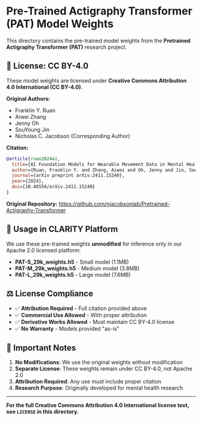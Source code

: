 # Pre-Trained Actigraphy Transformer (PAT) Model Weights

This directory contains the pre-trained model weights from the **Pretrained Actigraphy Transformer (PAT)** research project.

## 📄 **License: CC BY-4.0**

These model weights are licensed under **Creative Commons Attribution 4.0 International (CC BY-4.0)**.

**Original Authors:**
- Franklin Y. Ruan
- Aiwei Zhang  
- Jenny Oh
- SouYoung Jin
- Nicholas C. Jacobson (Corresponding Author)

**Citation:**
```bibtex
@article{ruan2024ai,
  title={AI Foundation Models for Wearable Movement Data in Mental Health Research},
  author={Ruan, Franklin Y. and Zhang, Aiwei and Oh, Jenny and Jin, SouYoung and Jacobson, Nicholas C.},
  journal={arXiv preprint arXiv:2411.15240},
  year={2024},
  doi={10.48550/arXiv.2411.15240}
}
```

**Original Repository:** https://github.com/njacobsonlab/Pretrained-Actigraphy-Transformer

## 🔧 **Usage in CLARITY Platform**

We use these pre-trained weights **unmodified** for inference only in our Apache 2.0 licensed platform:

- **PAT-S_29k_weights.h5** - Small model (1.1MB)
- **PAT-M_29k_weights.h5** - Medium model (3.8MB)  
- **PAT-L_29k_weights.h5** - Large model (7.6MB)

## ⚖️ **License Compliance**

- ✅ **Attribution Required** - Full citation provided above
- ✅ **Commercial Use Allowed** - With proper attribution
- ✅ **Derivative Works Allowed** - Must maintain CC BY-4.0 license
- ✅ **No Warranty** - Models provided "as-is"

## 🚨 **Important Notes**

1. **No Modifications**: We use the original weights without modification
2. **Separate License**: These weights remain under CC BY-4.0, not Apache 2.0
3. **Attribution Required**: Any use must include proper citation
4. **Research Purpose**: Originally developed for mental health research

---

**For the full Creative Commons Attribution 4.0 International license text, see `LICENSE` in this directory.** 